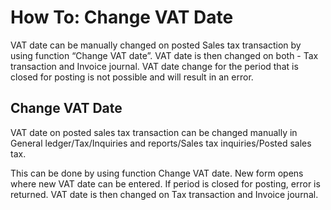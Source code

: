 # How To: Change VAT Date

VAT date can be manually changed on posted Sales tax transaction by using function “Change VAT date”. VAT date is then changed on both - Tax transaction and Invoice journal. VAT date change for the period that is closed for posting is not possible and will result in an error.

## Change VAT Date

VAT date on posted sales tax transaction can be changed manually in General ledger/Tax/Inquiries and reports/Sales tax inquiries/Posted sales tax. 

This can be done by using function Change VAT date. New form opens where new VAT date can be entered. If period is closed for posting, error is returned.  VAT date is then changed on Tax transaction and Invoice journal.